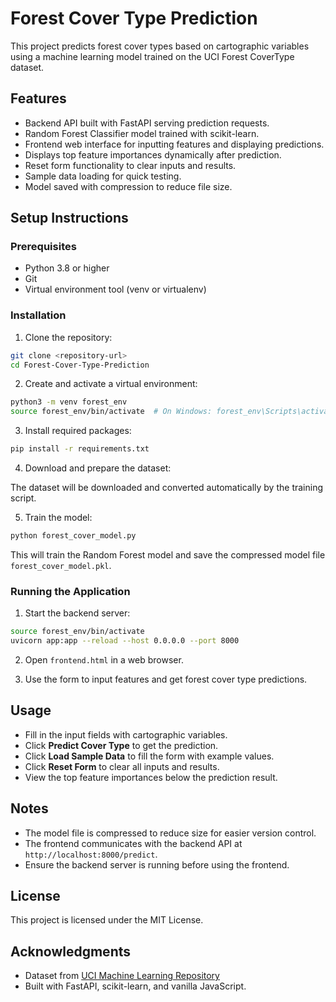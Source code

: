 # Forest Cover Type Prediction

This project predicts forest cover types based on cartographic variables using a machine learning model trained on the UCI Forest CoverType dataset.

## Features

- Backend API built with FastAPI serving prediction requests.
- Random Forest Classifier model trained with scikit-learn.
- Frontend web interface for inputting features and displaying predictions.
- Displays top feature importances dynamically after prediction.
- Reset form functionality to clear inputs and results.
- Sample data loading for quick testing.
- Model saved with compression to reduce file size.

## Setup Instructions

### Prerequisites

- Python 3.8 or higher
- Git
- Virtual environment tool (venv or virtualenv)

### Installation

1. Clone the repository:

```bash
git clone <repository-url>
cd Forest-Cover-Type-Prediction
```

2. Create and activate a virtual environment:

```bash
python3 -m venv forest_env
source forest_env/bin/activate  # On Windows: forest_env\Scripts\activate
```

3. Install required packages:

```bash
pip install -r requirements.txt
```

4. Download and prepare the dataset:

The dataset will be downloaded and converted automatically by the training script.

5. Train the model:

```bash
python forest_cover_model.py
```

This will train the Random Forest model and save the compressed model file `forest_cover_model.pkl`.

### Running the Application

1. Start the backend server:

```bash
source forest_env/bin/activate
uvicorn app:app --reload --host 0.0.0.0 --port 8000
```

2. Open `frontend.html` in a web browser.

3. Use the form to input features and get forest cover type predictions.

## Usage

- Fill in the input fields with cartographic variables.
- Click **Predict Cover Type** to get the prediction.
- Click **Load Sample Data** to fill the form with example values.
- Click **Reset Form** to clear all inputs and results.
- View the top feature importances below the prediction result.

## Notes

- The model file is compressed to reduce size for easier version control.
- The frontend communicates with the backend API at `http://localhost:8000/predict`.
- Ensure the backend server is running before using the frontend.

## License

This project is licensed under the MIT License.

## Acknowledgments

- Dataset from [UCI Machine Learning Repository](https://archive.ics.uci.edu/ml/datasets/Covertype)
- Built with FastAPI, scikit-learn, and vanilla JavaScript.
